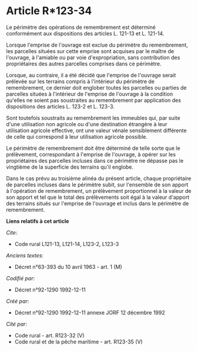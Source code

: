 # Article R*123-34

Le périmètre des opérations de remembrement est déterminé conformément aux dispositions des articles L. 121-13 et L. 121-14.

Lorsque l'emprise de l'ouvrage est exclue du périmètre du remembrement, les parcelles situées sur cette emprise sont acquises
par le maître de l'ouvrage, à l'amiable ou par voie d'expropriation, sans contribution des propriétaires des autres parcelles
comprises dans ce périmètre.

Lorsque, au contraire, il a été décidé que l'emprise de l'ouvrage serait prélevée sur les terrains compris à l'intérieur du
périmètre de remembrement, ce dernier doit englober toutes les parcelles ou parties de parcelles situées à l'intérieur de
l'emprise de l'ouvrage à la condition qu'elles ne soient pas soustraites au remembrement par application des dispositions des
articles L. 123-2 et L. 123-3.

Sont toutefois soustraits au remembrement les immeubles qui, par suite d'une utilisation non agricole ou d'une destination
étrangère à leur utilisation agricole effective, ont une valeur vénale sensiblement différente de celle qui correspond à leur
utilisation agricole possible.

Le périmètre de remembrement doit être déterminé de telle sorte que le prélèvement, correspondant à l'emprise de l'ouvrage, à
opérer sur les propriétaires des parcelles incluses dans ce périmètre ne dépasse pas le vingtième de la superficie des
terrains qu'il englobe.

Dans le cas prévu au troisième alinéa du présent article, chaque propriétaire de parcelles incluses dans le périmètre subit,
sur l'ensemble de son apport à l'opération de remembrement, un prélèvement proportionnel à la valeur de son apport et tel que
le total des prélèvements soit égal à la valeur d'apport des terrains situés sur l'emprise de l'ouvrage et inclus dans le
périmètre de remembrement.

**Liens relatifs à cet article**

_Cite_:

  - Code rural L121-13, L121-14, L123-2, L123-3

_Anciens textes_:

  - Décret n°63-393 du 10 avril 1963 - art. 1 (M)

_Codifié par_:

  - Décret n°92-1290 1992-12-11

_Créé par_:

  - Décret n°92-1290 1992-12-11 annexe JORF 12 décembre 1992

_Cité par_:

  - Code rural - art. R123-32 (V)
  - Code rural et de la pêche maritime - art. R123-35 (V)
